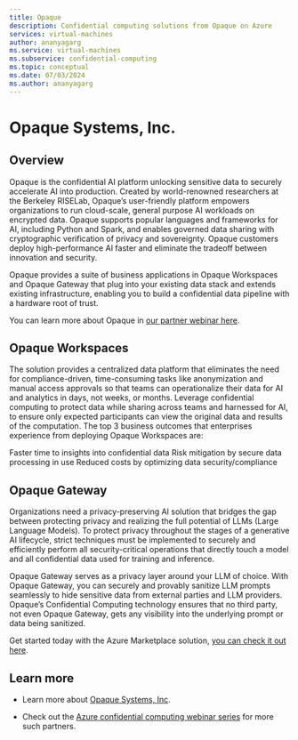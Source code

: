 ```yaml
---
title: Opaque
description: Confidential computing solutions from Opaque on Azure
services: virtual-machines
author: ananyagarg
ms.service: virtual-machines
ms.subservice: confidential-computing
ms.topic: conceptual
ms.date: 07/03/2024
ms.author: ananyagarg
---
```


# Opaque Systems, Inc.


## Overview

Opaque is the confidential AI platform unlocking sensitive data to securely accelerate AI into production. Created by world-renowned researchers at the Berkeley RISELab, Opaque’s user-friendly platform empowers organizations to run cloud-scale, general purpose AI workloads on encrypted data. Opaque supports popular languages and frameworks for AI, including Python and Spark, and enables governed data sharing with cryptographic verification of privacy and sovereignty. Opaque customers deploy high-performance AI faster and eliminate the tradeoff between innovation and security.

Opaque provides a suite of business applications in Opaque Workspaces and Opaque Gateway that plug into your existing data stack and extends existing infrastructure, enabling you to build a confidential data pipeline with a hardware root of trust.

You can learn more about Opaque in [our partner webinar here](https://vshow.on24.com/vshow/Azure_Confidential/exhibits/Opaque).

## Opaque Workspaces

The solution provides a centralized data platform that eliminates the need for compliance-driven, time-consuming tasks like anonymization and manual access approvals so that teams can operationalize their data for AI and analytics in days, not weeks, or months. Leverage confidential computing to protect data while sharing across teams and harnessed for AI, to ensure only expected participants can view the original data and results of the computation. The top 3 business outcomes that enterprises experience from deploying Opaque Workspaces are:

  Faster time to insights into confidential data
  Risk mitigation by secure data processing in use
  Reduced costs by optimizing data security/compliance

## Opaque Gateway

Organizations need a privacy-preserving AI solution that bridges the gap between protecting privacy and realizing the full potential of LLMs (Large Language Models). To protect privacy throughout the stages of a generative AI lifecycle, strict techniques must be implemented to securely and efficiently perform all security-critical operations that directly touch a model and all confidential data used for training and inference.

Opaque Gateway serves as a privacy layer around your LLM of choice. With Opaque Gateway, you can securely and provably sanitize LLM prompts seamlessly to hide sensitive data from external parties and LLM providers. Opaque’s Confidential Computing technology ensures that no third party, not even Opaque Gateway, gets any visibility into the underlying prompt or data being sanitized.

Get started today with the Azure Marketplace solution, [you can check it out here](https://azuremarketplace.microsoft.com/en-us/marketplace/apps/opaquesystemsinc1638314744398.opaque_analytics_001?tab=Overview).


## Learn more

- Learn more about [Opaque Systems, Inc](https://opaque.co/).

- Check out the [Azure confidential computing webinar series](https://vshow.on24.com/vshow/Azure_Confidential/exhibits/Home) for more such partners.
